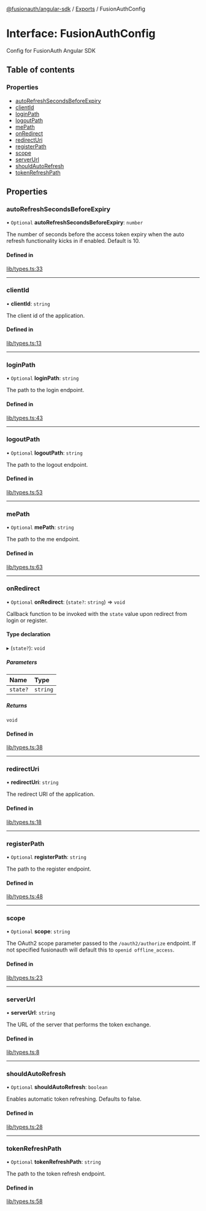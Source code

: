 [@fusionauth/angular-sdk](../README.md) / [Exports](../modules.md) / FusionAuthConfig

# Interface: FusionAuthConfig

Config for FusionAuth Angular SDK

## Table of contents

### Properties

- [autoRefreshSecondsBeforeExpiry](FusionAuthConfig.md#autorefreshsecondsbeforeexpiry)
- [clientId](FusionAuthConfig.md#clientid)
- [loginPath](FusionAuthConfig.md#loginpath)
- [logoutPath](FusionAuthConfig.md#logoutpath)
- [mePath](FusionAuthConfig.md#mepath)
- [onRedirect](FusionAuthConfig.md#onredirect)
- [redirectUri](FusionAuthConfig.md#redirecturi)
- [registerPath](FusionAuthConfig.md#registerpath)
- [scope](FusionAuthConfig.md#scope)
- [serverUrl](FusionAuthConfig.md#serverurl)
- [shouldAutoRefresh](FusionAuthConfig.md#shouldautorefresh)
- [tokenRefreshPath](FusionAuthConfig.md#tokenrefreshpath)

## Properties

### autoRefreshSecondsBeforeExpiry

• `Optional` **autoRefreshSecondsBeforeExpiry**: `number`

The number of seconds before the access token expiry when the auto refresh functionality kicks in if enabled. Default is 10.

#### Defined in

[lib/types.ts:33](https://github.com/FusionAuth/fusionauth-javascript-sdk/blob/53e4097ee736b5b67b1c6f60aea9b74238ada880/packages/sdk-angular/projects/fusionauth-angular-sdk/src/lib/types.ts#L33)

---

### clientId

• **clientId**: `string`

The client id of the application.

#### Defined in

[lib/types.ts:13](https://github.com/FusionAuth/fusionauth-javascript-sdk/blob/53e4097ee736b5b67b1c6f60aea9b74238ada880/packages/sdk-angular/projects/fusionauth-angular-sdk/src/lib/types.ts#L13)

---

### loginPath

• `Optional` **loginPath**: `string`

The path to the login endpoint.

#### Defined in

[lib/types.ts:43](https://github.com/FusionAuth/fusionauth-javascript-sdk/blob/53e4097ee736b5b67b1c6f60aea9b74238ada880/packages/sdk-angular/projects/fusionauth-angular-sdk/src/lib/types.ts#L43)

---

### logoutPath

• `Optional` **logoutPath**: `string`

The path to the logout endpoint.

#### Defined in

[lib/types.ts:53](https://github.com/FusionAuth/fusionauth-javascript-sdk/blob/53e4097ee736b5b67b1c6f60aea9b74238ada880/packages/sdk-angular/projects/fusionauth-angular-sdk/src/lib/types.ts#L53)

---

### mePath

• `Optional` **mePath**: `string`

The path to the me endpoint.

#### Defined in

[lib/types.ts:63](https://github.com/FusionAuth/fusionauth-javascript-sdk/blob/53e4097ee736b5b67b1c6f60aea9b74238ada880/packages/sdk-angular/projects/fusionauth-angular-sdk/src/lib/types.ts#L63)

---

### onRedirect

• `Optional` **onRedirect**: (`state?`: `string`) => `void`

Callback function to be invoked with the `state` value upon redirect from login or register.

#### Type declaration

▸ (`state?`): `void`

##### Parameters

| Name     | Type     |
| :------- | :------- |
| `state?` | `string` |

##### Returns

`void`

#### Defined in

[lib/types.ts:38](https://github.com/FusionAuth/fusionauth-javascript-sdk/blob/53e4097ee736b5b67b1c6f60aea9b74238ada880/packages/sdk-angular/projects/fusionauth-angular-sdk/src/lib/types.ts#L38)

---

### redirectUri

• **redirectUri**: `string`

The redirect URI of the application.

#### Defined in

[lib/types.ts:18](https://github.com/FusionAuth/fusionauth-javascript-sdk/blob/53e4097ee736b5b67b1c6f60aea9b74238ada880/packages/sdk-angular/projects/fusionauth-angular-sdk/src/lib/types.ts#L18)

---

### registerPath

• `Optional` **registerPath**: `string`

The path to the register endpoint.

#### Defined in

[lib/types.ts:48](https://github.com/FusionAuth/fusionauth-javascript-sdk/blob/53e4097ee736b5b67b1c6f60aea9b74238ada880/packages/sdk-angular/projects/fusionauth-angular-sdk/src/lib/types.ts#L48)

---

### scope

• `Optional` **scope**: `string`

The OAuth2 scope parameter passed to the `/oauth2/authorize` endpoint. If not specified fusionauth will default this to `openid offline_access`.

#### Defined in

[lib/types.ts:23](https://github.com/FusionAuth/fusionauth-javascript-sdk/blob/53e4097ee736b5b67b1c6f60aea9b74238ada880/packages/sdk-angular/projects/fusionauth-angular-sdk/src/lib/types.ts#L23)

---

### serverUrl

• **serverUrl**: `string`

The URL of the server that performs the token exchange.

#### Defined in

[lib/types.ts:8](https://github.com/FusionAuth/fusionauth-javascript-sdk/blob/53e4097ee736b5b67b1c6f60aea9b74238ada880/packages/sdk-angular/projects/fusionauth-angular-sdk/src/lib/types.ts#L8)

---

### shouldAutoRefresh

• `Optional` **shouldAutoRefresh**: `boolean`

Enables automatic token refreshing. Defaults to false.

#### Defined in

[lib/types.ts:28](https://github.com/FusionAuth/fusionauth-javascript-sdk/blob/53e4097ee736b5b67b1c6f60aea9b74238ada880/packages/sdk-angular/projects/fusionauth-angular-sdk/src/lib/types.ts#L28)

---

### tokenRefreshPath

• `Optional` **tokenRefreshPath**: `string`

The path to the token refresh endpoint.

#### Defined in

[lib/types.ts:58](https://github.com/FusionAuth/fusionauth-javascript-sdk/blob/53e4097ee736b5b67b1c6f60aea9b74238ada880/packages/sdk-angular/projects/fusionauth-angular-sdk/src/lib/types.ts#L58)
